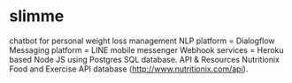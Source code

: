 # slimme
chatbot for personal weight loss management
NLP platform        = Dialogflow 
Messaging platform  = LINE mobile messenger
Webhook services    = Heroku based Node JS using Postgres SQL database. 
API & Resources
Nutritionix Food and Exercise API database (http://www.nutritionix.com/api). 
